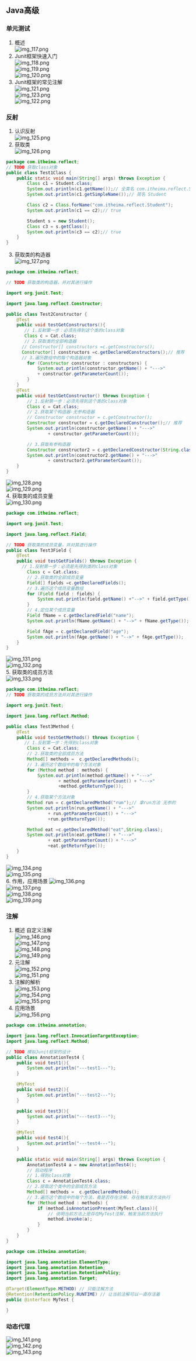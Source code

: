 ## Java高级        

###  单元测试    
1.  概述  
![img_117.png](../image/image3/img_117.png)  
2.  Junit框架快速入门  
![img_118.png](../image/image3/img_118.png)  
![img_119.png](../image/image3/img_119.png)  
![img_120.png](../image/image3/img_120.png)  
3.  Junit框架的常见注解  
![img_121.png](../image/image3/img_121.png)  
![img_123.png](../image/image3/img_123.png)  
![img_122.png](../image/image3/img_122.png)  

###  反射   
1.  认识反射  
![img_125.png](../image/image3/img_125.png)  
2.  获取类  
![img_126.png](../image/image3/img_126.png)  
```java
package com.itheima.reflect;
// TODO 获取class对象
public class Test1Class {
    public static void main(String[] args) throws Exception {
        Class c1 = Student.class;
        System.out.println(c1.getName());// 全类名 com.itheima.reflect.Student
        System.out.println(c1.getSimpleName());// 简名 Student

        Class c2 = Class.forName("com.itheima.reflect.Student");
        System.out.println(c1 == c2);// true

        Student s = new Student();
        Class c3 = s.getClass();
        System.out.println(c3 == c2);// true
    }
}

```  
3.  获取类的构造器  
![img_127.png](../image/image3/img_127.png)  
```java
package com.itheima.reflect;

// TODO 获取类的构造器，并对其进行操作

import org.junit.Test;

import java.lang.reflect.Constructor;

public class Test2Constructor {
    @Test
    public void testGetConstructors(){
       // 1.反射第一步：必须先得到这个类的class对象
       Class c = Cat.class;
       // 2.获取类的全部构造器
      // Constructor[] constructors =c.getConstructors();
      Constructor[] constructors =c.getDeclaredConstructors();// 推荐
      // 3.遍历数组中的每个构造器对象
        for (Constructor constructor : constructors) {
            System.out.println(constructor.getName() + "--->"
            + constructor.getParameterCount());
        }
    }
    @Test
    public void testGetConstructor() throws Exception {
        // 1.反射第一步：必须先得到这个类的class对象
        Class c = Cat.class;
        // 2.获取某个构造器-无参构造器
        // Constructor constructor = c.getConstructor();
        Constructor constructor = c.getDeclaredConstructor();// 推荐
        System.out.println(constructor.getName() + "--->"
                + constructor.getParameterCount());

        // 3.获取有参构造器
        Constructor constructor2 = c.getDeclaredConstructor(String.class,int.class);
        System.out.println(constructor2.getName() + "--->"
                + constructor2.getParameterCount());
    }
}
```
![img_128.png](../image/image3/img_128.png)  
![img_129.png](../image/image3/img_129.png)  
4.  获取类的成员变量  
![img_130.png](../image/image3/img_130.png)  
```java
package com.itheima.reflect;

import org.junit.Test;

import java.lang.reflect.Field;

// TODO 获取类的成员变量，并对其进行操作
public class Test3Field {
    @Test
    public void testGetFields() throws Exception {
      // 1.反射第一步：必须是先得到类的class对象
        Class c = Cat.class;
        // 2.获取类的全部成员变量
        Field[] fields =c.getDeclaredFields();
        // 3.遍历这个成员变量数组
        for (Field field : fields) {
            System.out.println(field.getName() +"-->" + field.getType());
        }
        // 4.定位某个成员变量
        Field fName = c.getDeclaredField("name");
        System.out.println(fName.getName() + "-->" + fName.getType());

        Field fAge = c.getDeclaredField("age");
        System.out.println(fAge.getName() + "-->" + fAge.getType());
    }
}

```
![img_131.png](../image/image3/img_131.png)  
![img_132.png](../image/image3/img_132.png)  
5.  获取类的成员方法  
![img_133.png](../image/image3/img_133.png)  
```java
package com.itheima.reflect;
// TODO 获取类的成员方法并对其进行操作

import org.junit.Test;

import java.lang.reflect.Method;

public class Test3Method {
    @Test
    public void testGetMethods() throws Exception {
       // 1.反射第一步：先得到class对象
        Class c = Cat.class;
        // 2.获取类的全部成员方法
        Method[] methods =  c.getDeclaredMethods();
        // 3.遍历这个数组中的每个方法对象
        for (Method method : methods) {
            System.out.println(method.getName() + "--->"
                    + method.getParameterCount() + "--->"
                    +method.getReturnType());
        }
        // 4.获取某个方法对象
        Method run = c.getDeclaredMethod("run");// 拿run方法 无参的
        System.out.println(run.getName() + "--->"
                + run.getParameterCount() + "--->"
                +run.getReturnType());

        Method eat =c.getDeclaredMethod("eat",String.class);
        System.out.println(eat.getName() + "--->"
                + eat.getParameterCount() + "--->"
                +eat.getReturnType());
    }
}

```
![img_134.png](../image/image3/img_134.png)  
![img_135.png](../image/image3/img_135.png)  
6.  作用，应用场景
![img_136.png](../image/image3/img_136.png)  
![img_137.png](../image/image3/img_137.png)  
![img_138.png](../image/image3/img_138.png)  
![img_139.png](../image/image3/img_139.png)  

###  注解    
1.  概述 自定义注解  
![img_146.png](../image/image3/img_146.png)  
![img_147.png](../image/image3/img_147.png)  
![img_148.png](../image/image3/img_148.png)  
![img_149.png](../image/image3/img_149.png)  
2.  元注解  
![img_152.png](../image/image3/img_152.png)  
![img_151.png](../image/image3/img_151.png)  
3.  注解的解析  
![img_153.png](../image/image3/img_153.png)  
![img_154.png](../image/image3/img_154.png)  
![img_155.png](../image/image3/img_155.png)  
4.  应用场景  
![img_156.png](../image/image3/img_156.png)  
```java
package com.itheima.annotation;

import java.lang.reflect.InvocationTargetException;
import java.lang.reflect.Method;

// TODO 模拟Junit框架的设计
public class AnnotationTest4 {
    public void test1(){
        System.out.println("---test1---");
    }

    @MyTest
    public void test2(){
        System.out.println("---test2---");
    }

    public void test3(){
        System.out.println("---test3---");
    }

    @MyTest
    public void test4(){
        System.out.println("---test4---");
    }

    public static void main(String[] args) throws Exception {
        AnnotationTest4 a = new AnnotationTest4();
        // 启动程序
        // 1.得到class对象
        Class c = AnnotationTest4.class;
        // 2.提取这个类中的全部成员方法
        Method[] methods =  c.getDeclaredMethods();
        // 3.遍历这个数组中的每个方法，看是否存在注解，存在触发该方法执行
        for (Method method : methods) {
            if (method.isAnnotationPresent(MyTest.class)){
                // 说明当前方法上是存在MyTest注解，触发当前方法执行
                method.invoke(a);
            }
        }
    }
}

```
```java
package com.itheima.annotation;

import java.lang.annotation.ElementType;
import java.lang.annotation.Retention;
import java.lang.annotation.RetentionPolicy;
import java.lang.annotation.Target;

@Target(ElementType.METHOD) // 只能注解方法
@Retention(RetentionPolicy.RUNTIME) // 让当前注解可以一直存活着
public @interface MyTest {

}

```
###  动态代理    
![img_141.png](../image/image3/img_141.png)  
![img_142.png](../image/image3/img_142.png)  
![img_143.png](../image/image3/img_143.png)  
